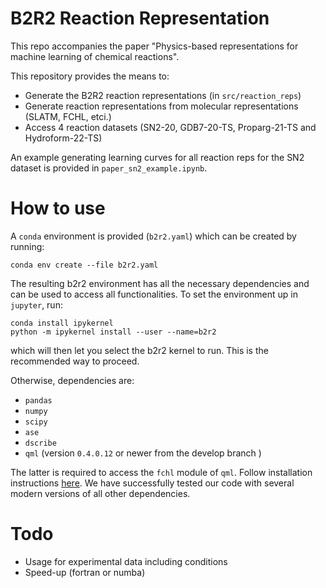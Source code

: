 # B2R2 Reaction Representation

This repo accompanies the paper "Physics-based representations for machine learning of chemical reactions".

This repository provides the means to:
- Generate the B2R2 reaction representations (in `src/reaction_reps`)
- Generate reaction representations from molecular representations (SLATM, FCHL, etci.)
- Access 4 reaction datasets (SN2-20, GDB7-20-TS, Proparg-21-TS and Hydroform-22-TS)

An example generating learning curves for all reaction reps for the SN2 dataset is provided in `paper_sn2_example.ipynb`. 


# How to use

A `conda` environment is provided (`b2r2.yaml`) which can be created by running:

```conda env create --file b2r2.yaml```

The resulting b2r2 environment has all the necessary dependencies and can be used to access all functionalities. To set the environment up in `jupyter`, run:

```
conda install ipykernel
python -m ipykernel install --user --name=b2r2
```

which will then let you select the b2r2 kernel to run. This is the recommended way to proceed.

Otherwise, dependencies are:
- `pandas`
- `numpy`
- `scipy`
- `ase`
- `dscribe`
- `qml` (version  `0.4.0.12` or newer from the develop branch )

The latter is required to access the `fchl` module of `qml`. Follow installation instructions [here](http://www.qmlcode.org/installation.html).
We have successfully tested our code with several modern versions of all other dependencies.


# Todo

- Usage for experimental data including conditions
- Speed-up (fortran or numba)
